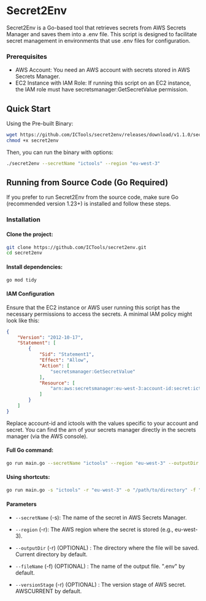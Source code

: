 # Secret2Env

Secret2Env is a Go-based tool that retrieves secrets from AWS Secrets Manager and saves them into a .env file. This script is designed to facilitate secret management in environments that use .env files for configuration.


### Prerequisites

- AWS Account: You need an AWS account with secrets stored in AWS Secrets Manager.
- EC2 Instance with IAM Role: If running this script on an EC2 instance, the IAM role must have secretsmanager:GetSecretValue permission.

## Quick Start

Using the Pre-built Binary:

```bash
wget https://github.com/ICTools/secret2env/releases/download/v1.1.0/secret2env
chmod +x secret2env
```

Then, you can run the binary with options:

```bash
./secret2env --secretName "ictools" --region "eu-west-3"
```

## Running from Source Code (Go Required)

If you prefer to run Secret2Env from the source code, make sure Go (recommended version 1.23+) is installed and follow these steps.

### Installation

#### Clone the project:

```bash
git clone https://github.com/ICTools/secret2env.git
cd secret2env
```

#### Install dependencies:
```bash
go mod tidy
```

#### IAM Configuration

Ensure that the EC2 instance or AWS user running this script has the necessary permissions to access the secrets. A minimal IAM policy might look like this:

```json
{
    "Version": "2012-10-17",
    "Statement": [
        {
            "Sid": "Statement1",
            "Effect": "Allow",
            "Action": [
                "secretsmanager:GetSecretValue"
            ],
            "Resource": [
                "arn:aws:secretsmanager:eu-west-3:account-id:secret:ictools"
            ]
        }
    ]
}
```

Replace account-id and ictools with the values specific to your account and secret. You can find the arn of your secrets manager directly in the secrets manager (via the AWS console).

#### Full Go command:

```bash
go run main.go --secretName "ictools" --region "eu-west-3" --outputDir "/path/to/directory" --fileName ".env.local" --versionStage "AWSCURRENT"
```

#### Using shortcuts:

```bash
go run main.go -s "ictools" -r "eu-west-3" -o "/path/to/directory" -f ".env.local" -v "AWSCURRENT"
```

#### Parameters

- `--secretName` (-s): The name of the secret in AWS Secrets Manager.

- `--region` (-r): The AWS region where the secret is stored (e.g., eu-west-3).

- `--outputDir` (-r) (OPTIONAL) : The directory where the file will be saved. Current directory by default.

- `--fileName` (-f) (OPTIONAL) : The name of the output file. ".env" by default.

- `--versionStage` (-r) (OPTIONAL) : The version stage of AWS secret. AWSCURRENT by default. 